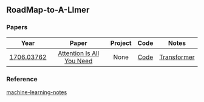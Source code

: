 ## RoadMap-to-A-Llmer

### Papers
| Year | Paper | Project | Code | Notes |
| :----: | :----: | :----: | :----: | :----: |
| [1706.03762](https://arxiv.org/abs/1706.03762) | [Attention Is All You Need](https://arxiv.org/pdf/1706.03762.pdf) | None | [Code](Attention_is_All_You_Need\attention_is_All_You_Need.py) | [Transformer](Attention_is_All_You_Need\attention-is-all-you-need.md) |


### Reference
[machine-learning-notes](https://github.com/luweiagi/machine-learning-notes)